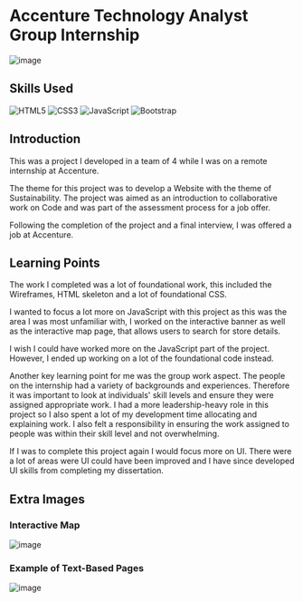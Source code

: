 # Accenture Technology Analyst Group Internship
![image](https://github.com/EmilyF99/CodeFirstGirls-BackUp/blob/main/Sc1.png?raw=true)

## Skills Used
![HTML5](https://img.shields.io/badge/html5-%23E34F26.svg?style=for-the-badge&logo=html5&logoColor=white)
![CSS3](https://img.shields.io/badge/css3-%231572B6.svg?style=for-the-badge&logo=css3&logoColor=white)
![JavaScript](https://img.shields.io/badge/javascript-%23323330.svg?style=for-the-badge&logo=javascript&logoColor=%23F7DF1E)
![Bootstrap](https://img.shields.io/badge/bootstrap-%238511FA.svg?style=for-the-badge&logo=bootstrap&logoColor=white)

## Introduction 
This was a project I developed in a team of 4 while I was on a remote internship at Accenture.

The theme for this project was to develop a Website with the theme of Sustainability.
The project was aimed as an introduction to collaborative work on Code and was part of the assessment process for a job offer. 

Following the completion of the project and a final interview, I was offered a job at Accenture. 


## Learning Points
The work I completed was a lot of foundational work, this included the Wireframes, HTML skeleton and a lot of foundational CSS. 

I wanted to focus a lot more on JavaScript with this project as this was the area I was most unfamiliar with, 
I worked on the interactive banner as well as the interactive map page, that allows users to search for store details. 

I wish I could have worked more on the JavaScript part of the project. However, I ended up working on a lot of the foundational code instead. 

Another key learning point for me was the group work aspect. The people on the internship had a variety of backgrounds and experiences.
Therefore it was important to look at individuals' skill levels and ensure they were assigned appropriate work. 
I had a more leadership-heavy role in this project so I also spent a lot of my development time allocating and explaining work. 
I also felt a responsibility in ensuring the work assigned to people was within their skill level and not overwhelming. 

If I was to complete this project again I would focus more on UI. There were a lot of areas were UI could have been improved and I have since developed UI skills from completing my dissertation. 

## Extra Images

### Interactive Map
![image](https://github.com/EmilyF99/CodeFirstGirls-BackUp/assets/72047699/182b7dd6-58ab-4b99-b992-ff832634a47d)

### Example of Text-Based Pages
![image](https://github.com/EmilyF99/CodeFirstGirls-BackUp/assets/72047699/46e91c16-7aeb-413d-a514-b44aeab1a165)

